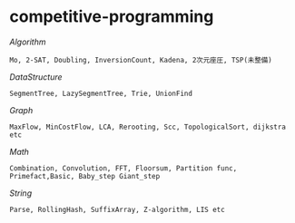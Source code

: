 # competitive-programming

*Algorithm*  

    Mo, 2-SAT, Doubling, InversionCount, Kadena, 2次元座圧, TSP(未整備)
*DataStructure*  

    SegmentTree, LazySegmentTree, Trie, UnionFind  
*Graph*  

    MaxFlow, MinCostFlow, LCA, Rerooting, Scc, TopologicalSort, dijkstra etc
*Math*  

    Combination, Convolution, FFT, Floorsum, Partition func, Primefact,Basic, Baby_step Giant_step
*String*  

    Parse, RollingHash, SuffixArray, Z-algorithm, LIS etc 
